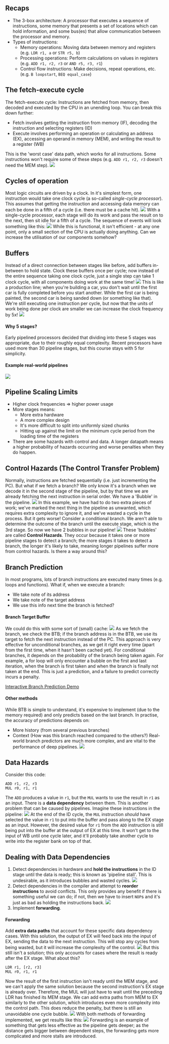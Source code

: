 ## Recaps
- The 3-box architecture: A processor that executes a sequence of instructions, some memory that presents a set of locations which can hold information, and some bus(es) that allow communication between the processor and memory.
- Types of instructions:
	- Memory operations: Moving data between memory and registers (e.g. `LDR r1, a` or `STR r5, b`)
	- Processing operations: Perform calculations on values in registers (e.g. `ADD r1, r2, r3` or `AND r5, r3, r1`)
	- Control flow instructions: Make decisions, repeat operations, etc. (e.g. `B loopstart`, `BEQ equal_case`)
## The fetch-execute cycle
The fetch-execute cycle: Instructions are fetched from memory, then decoded and executed by the CPU in an unending loop. You can break this down further:
- Fetch involves getting the instruction from memory (IF), decoding the instruction and selecting registers (ID)
- Execute involves performing an operation or calculating an address (EX), accessing an operand in memory (MEM), and writing the result to a register (WB)

This is the 'worst case' data path, which works for all instructions. Some instructions won't require some of these steps (e.g. `ADD r1, r2, r3` doesn't need the MEM step).
![](Pasted%20image%2020230307141030.png)
## Cycles of operation
Most logic circuits are driven by a clock. In it's simplest form, one instruction would take one clock cycle (a so-called *single-cycle processor*). This assumes that getting the instruction and accessing data memory can each be done in a fifth of a cycle (i.e. there must be a cache hit).
![](Pasted%20image%2020230307141334.png)
With a single-cycle processor, each stage will do its work and pass the result on to the next, then sit idle for a fifth of a cycle. The sequence of events will look something like this:
![](Pasted%20image%2020230307141447.png)
While this is functional, it isn't efficient - at any one point, only a small section of the CPU is actually doing anything. Can we increase the utilisation of our components somehow?
## Buffers
Instead of a direct connection between stages like before, add buffers in-between to hold state. Clock these buffers once per cycle; now instead of the entire sequence taking one clock cycle, just a single step can take 1 clock cycle, with all components doing work at the same time!
![](Pasted%20image%2020230307141722.png)
This is like a production line; when you're building a car, you don't wait until the first car is fully completed before you start another. While the first car is being painted, the second car is being sanded down (or something like that).
We're still executing one instruction per cycle, but now that the units of work being done per clock are smaller we can increase the clock frequency by 5x!
![](Pasted%20image%2020230307142344.png)
#### Why 5 stages?
Early pipelined processors decided that dividing into these 5 stages was appropriate, due to their roughly equal complexity. Recent processors have used more than 30 pipeline stages, but this course stays with 5 for simplicity.

#### Example real-world pipelines
![](Pasted%20image%2020230307142510.png)
## Pipeline Scaling Limits
- Higher clock frequencies => higher power usage
- More stages means:
	- More extra hardware
	- A more complex design
	- It's more difficult to split into uniformly sized chunks
	- Hitting up against the limit on the minimum cycle period from the loading time of the registers
- There are some hazards with control and data. A longer datapath means a higher probability of hazards occurring and worse penalties when they do happen.

## Control Hazards (The Control Transfer Problem)
Normally, instructions are fetched sequentially (i.e. just incrementing the PC). But what if we fetch a branch? We only know it's a branch when we decode it in the second stage of the pipeline, but by that time we are already fetching the next instruction in serial order. We have a 'Bubble' in the pipeline.
![](Pasted%20image%2020230307142946.png)
In this example, we have had to do two extra pieces of work; we've marked the next thing in the pipeline as unwanted, which requires extra complexity to ignore it, and we've wasted a cycle in the process. But it gets worse!
Consider a conditional branch. We aren't able to determine the outcome of the branch until the execute stage, which is the 3rd stage. So now we have 2 bubbles in our pipeline!
![](Pasted%20image%2020230307143325.png)
These 'bubbles' are called **Control Hazards**. They occur because it takes one or more pipeline stages to detect a branch; the more stages it takes to detect a branch, the longer it's likely to take, meaning longer pipelines suffer more from control hazards. Is there a way around this?

## Branch Prediction
In most programs, lots of branch instructions are executed many times (e.g. loops and functions). What if, when we execute a branch:
- We take note of its address
- We take note of the target address
- We use this info next time the branch is fetched?
#### Branch Target Buffer
We could do this with some sort of (small) cache:
![](Pasted%20image%2020230307143713.png)
As we fetch the branch, we check the BTB; if the branch address is in the BTB, we use its target to fetch the next instruction instead of the PC.
This approach is very effective for unconditional branches, as we get it right every time (apart from the first time, when it hasn't been cached yet). For conditional branches, it depends on the probability of the branch being taken again. For example, a for loop will only encounter a bubble on the first and last iteration, when the branch is first taken and when the branch is finally not taken at the end. This is just a prediction, and a failure to predict correctly incurs a penalty.

[Interactive Branch Prediction Demo](https://online.manchester.ac.uk/webapps/blackboard/execute/displayLearningUnit?course_id=_72775_1&content_id=_13877653_1)
#### Other methods
While BTB is simple to understand, it's expensive to implement (due to the memory required) and only predicts based on the last branch. In practise, the accuracy of predictions depends on:
- More history (from several previous branches)
- Context (How was this branch reached compared to the others?)
Real-world branch predictors are much more complex, and are vital to the performance of deep pipelines. 
![](Pasted%20image%2020230307144739.png)

## Data Hazards
Consider this code:
```arm
ADD r1, r2, r3
MUL r0, r1, r1
```
The `ADD` produces a value in `r1`, but the `MUL` wants to use the result in `r1` as an input. There is a **data dependency** between them. This is another problem that can be caused by pipelines. Imagine these instructions in the pipeline:
![](Pasted%20image%2020230307145105.png)
At the end of the ID cycle, the `MUL` instruction *should* have selected the value in `r1` to put into the buffer and pass along to the EX stage as an input. However, the desired value for `r1` from the `ADD` instruction is still being put into the buffer at the output of EX at this time. It won't get to the input of WB until one cycle later, and it'll probably take another cycle to write into the register bank on top of that.
## Dealing with Data Dependencies
1. Detect dependencies in hardware and **hold the instructions** in the ID stage until the data is ready; this is known as 'pipeline stall'. This is undesirable, as it introduces bubbles and wasted cycles.
![](Pasted%20image%2020230307145532.png)
2. Detect dependencies in the compiler and attempt to **reorder instructions** to avoid conflicts. This only provides any benefit if there is something useful we can do; if not, then we have to insert `NOP`s and it's just as bad as holding the instructions back.
![](Pasted%20image%2020230307150359.png)
3. Implement **forwarding**.

#### Forwarding
Add **extra data paths** that account for these specific data dependency cases. With this solution, the output of EX will feed back into the input of EX, sending the data to the next instruction. This will stop any cycles from being wasted, but it will increase the complexity of the control.
![](Pasted%20image%2020230307150525.png)
But this still isn't a solution; this only accounts for cases where the result is ready after the EX stage. What about this?
```arm
LDR r1, [r2, r3]
MUL r0, r1, r1
```
Now the result of the first instruction isn't ready until the MEM stage, and we can't apply the same solution because the second instruction's EX stage is already over. Therefore, the MUL will just have to wait until the preceding LDR has finished its MEM stage. We can add extra paths from MEM to EX similarly to the other solution, which introduces even more complexity into the control path. This does reduce the penalty, but there is still an unavoidable one cycle bubble.
![](Pasted%20image%2020230307151443.png)
With both methods of forwarding implemented, we get results like this:
![](Pasted%20image%2020230307151610.png)
Forwarding is an example of something that gets less effective as the pipeline gets deeper; as the distance gets bigger between dependent steps, the forwarding gets more complicated and more stalls are introduced.
